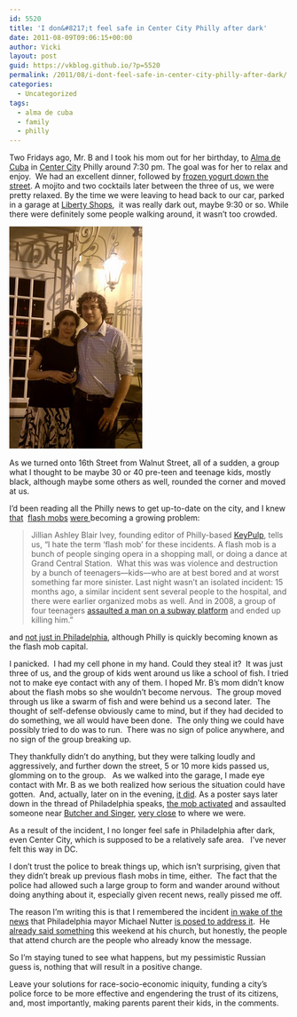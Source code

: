 ```yaml
---
id: 5520
title: 'I don&#8217;t feel safe in Center City Philly after dark'
date: 2011-08-09T09:06:15+00:00
author: Vicki
layout: post
guid: https://vkblog.github.io/?p=5520
permalink: /2011/08/i-dont-feel-safe-in-center-city-philly-after-dark/
categories:
  - Uncategorized
tags:
  - alma de cuba
  - family
  - philly
---
```

Two Fridays ago, Mr. B and I took his mom out for her birthday, to <a href="http://www.almadecubarestaurant.com/" target="_blank">Alma de Cuba</a> in <a href="http://www.centercityphila.org/" target="_blank">Center City</a> Philly around 7:30 pm. The goal was for her to relax and enjoy.  We had an excellent dinner, followed by <a href="http://www.tfyogurt.com/" target="_blank">frozen yogurt down the street</a>. A mojito and two cocktails later between the three of us, we were pretty relaxed. By the time we were leaving to head back to our car, parked in a garage at <a href="http://www.shopsatliberty.com/" target="_blank">Liberty Shops</a>,  it was really dark out, maybe 9:30 or so. While there were definitely some people walking around, it wasn&#8217;t too crowded.

[<img class="aligncenter size-full wp-image-5525" title="IMAG0909" src="https://raw.githubusercontent.com/vkblog/vkblog.github.io/master/public/img/2011/08/IMAG0909.jpg" alt="" width="240" height="400" />](https://raw.githubusercontent.com/vkblog/vkblog.github.io/master/public/img/2011/08/IMAG0909.jpg)

As we turned onto 16th Street from Walnut Street, all of a sudden, a group what I thought to be maybe 30 or 40 pre-teen and teenage kids, mostly black, although maybe some others as well, rounded the corner and moved at us.

I&#8217;d been reading all the Philly news to get up-to-date on the city, and I knew <a href="http://www.ibtimes.com/articles/171638/20110629/philadelphia-flash-mob-2011.htm" target="_blank">that</a>  <a href="http://blogs.phillymag.com/the_philly_post/2011/06/27/fk-flash-mobs/" target="_blank">flash mobs</a> <a href="http://www.avclub.com/philadelphia/articles/av-club-editor-injured-in-flash-mob-attack-in-phil,58134/" target="_blank">were </a>becoming a growing problem:

> Jillian Ashley Blair Ivey, founding editor of Philly-based <a href="http://keypulp.com/" target="_blank">KeyPulp</a>, tells us, “I hate the term ‘flash mob’ for these incidents. A flash mob is a bunch of people singing opera in a shopping mall, or doing a dance at Grand Central Station.  What this was was violence and destruction by a bunch of teenagers—kids—who are at best bored and at worst something far more sinister. Last night wasn’t an isolated incident: 15 months ago, a similar incident sent several people to the hospital, and there were earlier organized mobs as well. And in 2008, a group of four teenagers <a href="http://abclocal.go.com/wpvi/story?section=news/local&id=6786372" target="_blank">assaulted a man on a subway platform</a> and ended up killing him.”

and <a href="http://online.wsj.com/article/SB10001424052702304778304576375661383528354.html?mod=WSJ_hp_MIDDLENexttoWhatsNewsThird" target="_blank">not just in Philadelphia</a>, although Philly is quickly becoming known as the flash mob capital.

I panicked.  I had my cell phone in my hand. Could they steal it?  It was just three of us, and the group of kids went around us like a school of fish. I tried not to make eye contact with any of them. I hoped Mr. B&#8217;s mom didn&#8217;t know about the flash mobs so she wouldn&#8217;t become nervous.  The group moved through us like a swarm of fish and were behind us a second later.  The thought of self-defense obviously came to mind, but if they had decided to do something, we all would have been done.  The only thing we could have possibly tried to do was to run.  There was no sign of police anywhere, and no sign of the group breaking up.

They thankfully didn&#8217;t do anything, but they were talking loudly and aggressively, and further down the street, 5 or 10 more kids passed us, glomming on to the group.   As we walked into the garage, I made eye contact with Mr. B as we both realized how serious the situation could have gotten.  And, actually, later on in the evening, <a href="http://www.philly.com/philly/blogs/heardinthehall/126529743.html" target="_blank">it did</a>. As a poster says later down in the thread of Philadelphia speaks, <a href="http://nabjconvention.org/2011/08/violent-flash-mobs-shed-light-on-community-issues-2/" target="_blank">the mob activated</a> and assaulted someone near <a href="http://www.philadelphiaspeaks.com/forum/center-city/23565-another-flash-mob.html" target="_blank">Butcher and Singer</a>, <a href="http://www.nbcphiladelphia.com/on-air/as-seen-on/Flash_Mob_Strikes_in_Philadelphia_Philadelphia-126464703.html" target="_blank">very close</a> to where we were.

As a result of the incident, I no longer feel safe in Philadelphia after dark, even Center City, which is supposed to be a relatively safe area.   I&#8217;ve never felt this way in DC.

I don&#8217;t trust the police to break things up, which isn&#8217;t surprising, given that they didn&#8217;t break up previous flash mobs in time, either.  The fact that the police had allowed such a large group to form and wander around without doing anything about it, especially given recent news, really pissed me off.

The reason I&#8217;m writing this is that I remembered the incident <a href="http://www.myfoxphilly.com/dpp/news/local_news/nutter-strongly-condemns-mob-attacks080711" target="_blank">in wake of the news</a> that Philadelphia mayor Michael Nutter <a href="http://blogs.phillymag.com/the_philly_post/2011/08/08/mayor-nutter-battles-philly-flash-mobs/" target="_blank">is posed to address it</a>.  He <a href="http://www.philly.com/philly/news/20110808_To_Preach_His_Own__From_the_pulpit__Nutter_throws_the_book_at_roving_mobs_of_black_teens.html?cmpid=125219969" target="_blank">already said something</a> this weekend at his church, but honestly, the people that attend church are the people who already know the message.

So I&#8217;m staying tuned to see what happens, but my pessimistic Russian guess is, nothing that will result in a positive change.

Leave your solutions for race-socio-economic iniquity, funding a city&#8217;s police force to be more effective and engendering the trust of its citizens, and, most importantly, making parents parent their kids, in the comments.

&nbsp;